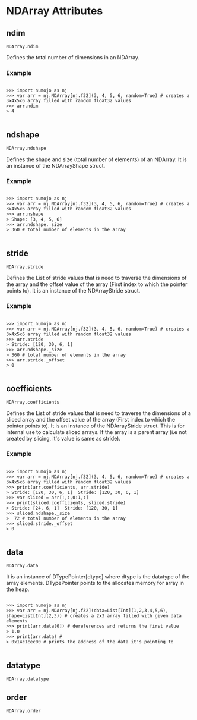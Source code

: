 # NDArray Attributes

## ndim
`NDArray.ndim`

Defines the total number of dimensions in an NDArray.
### Example
>```python
    >>> import numojo as nj
    >>> var arr = nj.NDArray[nj.f32](3, 4, 5, 6, random=True) # creates a 3x4x5x6 array filled with random float32 values
    >>> arr.ndim
    > 4
>```


## ndshape
`NDArray.ndshape`

Defines the shape and size (total number of elements) of an NDArray. It is an instance of the NDArrayShape struct.

### Example
>```python
    >>> import numojo as nj
    >>> var arr = nj.NDArray[nj.f32](3, 4, 5, 6, random=True) # creates a 3x4x5x6 array filled with random float32 values
    >>> arr.nshape
    > Shape: [3, 4, 5, 6]
    >>> arr.ndshape._size
    > 360 # total number of elements in the array
>```

## stride
`NDArray.stride`

Defines the List of stride values that is need to traverse the dimensions of the array and the offset value of the array (First index to which the pointer points to). It is an instance of the NDArrayStride struct.

### Example
>```python
    >>> import numojo as nj
    >>> var arr = nj.NDArray[nj.f32](3, 4, 5, 6, random=True) # creates a 3x4x5x6 array filled with random float32 values
    >>> arr.stride
    > Stride: [120, 30, 6, 1]
    >>> arr.ndshape._size
    > 360 # total number of elements in the array
    >>> arr.stride._offset
    > 0
>```

## coefficients
`NDArray.coefficients`

Defines the List of stride values that is need to traverse the dimensions of a sliced array and the offset value of the array (First index to which the pointer points to). It is an instance of the NDArrayStride struct. This is for internal use to calculate sliced arrays. If the array is a parent array (i.e not created by slicing, it's value is same as stride).

### Example
>```python
    >>> import numojo as nj
    >>> var arr = nj.NDArray[nj.f32](3, 4, 5, 6, random=True) # creates a 3x4x5x6 array filled with random float32 values
    >>> print(arr.coefficients, arr.stride)
    > Stride: [120, 30, 6, 1]  Stride: [120, 30, 6, 1]
    >>> var sliced = arr[:,:,0:1,:]
    >>> print(sliced.coefficients, sliced.stride)
    > Stride: [24, 6, 1]  Stride: [120, 30, 1] 
    >>> sliced.ndshape._size
    >  72 # total number of elements in the array
    >>> sliced.stride._offset
    > 0
>```

## data
`NDArray.data`

It is an instance of DTypePointer[dtype] where dtype is the datatype of the array elements. DTypePointer points to the allocates memory for array in the heap. 

>```python
    >>> import numojo as nj
    >>> var arr = nj.NDArray[nj.f32](data=List[Int](1,2,3,4,5,6), shape=List[Int](2,3)) # creates a 2x3 array filled with given data elements
    >>> print(arr.data[0]) # dereferences and returns the first value
    > 1.0
    >>> print(arr.data) #
    > 0x14c1cec00 # prints the address of the data it's pointing to
>```

##  datatype
`NDArray.datatype`


## order
`NDArray.order`
